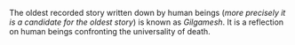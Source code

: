 The oldest recorded story written down by human beings (*more precisely it is a candidate for the oldest story*) is known as *Gilgamesh*. It is a reflection on human beings confronting the universality of death.

